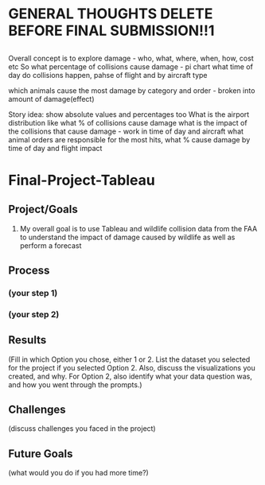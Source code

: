 # GENERAL THOUGHTS DELETE BEFORE FINAL SUBMISSION!!1
##
Overall concept is to explore damage - who, what, where, when, how, cost etc
So what percentage of collisions cause damage - pi chart
what time of day do collisions happen, pahse of flight and by aircraft type

which animals cause the most damage by category and order - broken into amount of damage(effect)

Story idea: show absolute values and percentages too
    What is the airport distribution like
    what % of collisions cause damage
    what is the impact of the collisions that cause damage - work in time of day and aircraft
    what animal orders are responsible for the most hits, what % cause damage by time of day and flight impact

# Final-Project-Tableau

## Project/Goals
1. My overall goal is to use Tableau and wildlife collision data from the FAA to understand the impact of damage caused by wildlife as well as perform a forecast

## Process
### (your step 1)
### (your step 2)

## Results
(Fill in which Option you chose, either 1 or 2. List the dataset you selected for the project if you selected Option 2. Also, discuss the visualizations you created, and why. For Option 2, also identify what your data question was, and how you went through the prompts.)

## Challenges 
(discuss challenges you faced in the project)

## Future Goals
(what would you do if you had more time?)
